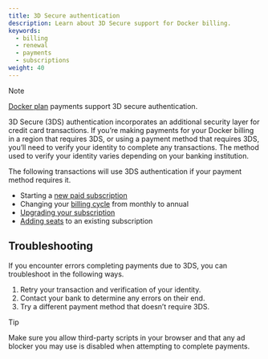 ```yaml
---
title: 3D Secure authentication
description: Learn about 3D Secure support for Docker billing.
keywords:
  - billing
  - renewal
  - payments
  - subscriptions
weight: 40
---
```


> [!NOTE]
>
> [Docker plan](../subscription/setup.md) payments support 3D secure authentication.

3D Secure (3DS) authentication incorporates an additional security layer for credit card transactions. If you’re making payments for your Docker billing in a region that requires 3DS, or using a payment method that requires 3DS, you’ll need to verify your identity to complete any transactions. The method used to verify your identity varies depending on your banking institution.

The following transactions will use 3DS authentication if your payment method requires it.

- Starting a [new paid subscription](../subscription/setup.md)
- Changing your [billing cycle](/billing/cycle/) from monthly to annual
- [Upgrading your subscription](../subscription/change.md)
- [Adding seats](../subscription/manage-seats.md) to an existing subscription

## Troubleshooting

If you encounter errors completing payments due to 3DS, you can troubleshoot in the following ways.

1. Retry your transaction and verification of your identity.
2. Contact your bank to determine any errors on their end.
3. Try a different payment method that doesn’t require 3DS.

> [!TIP]
>
> Make sure you allow third-party scripts in your browser and that any ad blocker you may use is disabled when attempting to complete payments.
